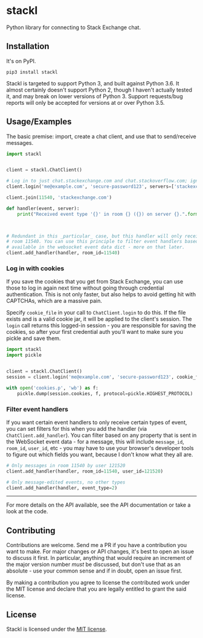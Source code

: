 # stackl
Python library for connecting to Stack Exchange chat.

## Installation
It's on PyPI.

    pip3 install stackl

Stackl is targeted to support Python 3, and built against Python 3.6. It almost certainly doesn't support Python 2,
though I haven't actually tested it, and may break on lower versions of Python 3. Support requests/bug reports will only
be accepted for versions at or over Python 3.5.

## Usage/Examples
The basic premise: import, create a chat client, and use that to send/receive messages.

```python
import stackl


client = stackl.ChatClient()

# Log in to just chat.stackexchange.com and chat.stackoverflow.com; ignore chat.meta.stackexchange.com.
client.login('me@example.com', 'secure-password123', servers=['stackexchange.com', 'stackoverflow.com'])

client.join(11540, 'stackexchange.com')

def handler(event, server):
    print("Received event type '{}' in room {} ({}) on server {}.".format(event.shorthand, event.room.id,
                                                                          event.room.name, server))


# Redundant in this _particular_ case, but this handler will only receive events from
# room 11540. You can use this principle to filter event handlers based on any property
# available in the websocket event data dict - more on that later.
client.add_handler(handler, room_id=11540)
```

### Log in with cookies
If you save the cookies that you get from Stack Exchange, you can use those to log in again next time without going
through credential authentication. This is not only faster, but also helps to avoid getting hit with CAPTCHAs, which
are a massive pain.

Specify `cookie_file` in your call to `ChatClient.login` to do this. If the file exists and is a valid cookie jar, it
will be applied to the client's session. The `login` call returns this logged-in session - you are responsible for
saving the cookies, so after your first credential auth you'll want to make sure you pickle and save them.

```python
import stackl
import pickle


client = stackl.ChatClient()
session = client.login('me@example.com', 'secure-password123', cookie_file='cookies.p')

with open('cookies.p', 'wb') as f:
    pickle.dump(session.cookies, f, protocol=pickle.HIGHEST_PROTOCOL)
```

### Filter event handlers
If you want certain event handlers to only receive certain types of event, you can set filters for this when you add
the handler (via `ChatClient.add_handler`). You can filter based on any property that is sent in the WebSocket event
data - for a message, this will include `message_id`, `room_id`, `user_id`, etc - you may have to use your browser's
developer tools to figure out which fields you want, because I don't know what they all are.

```python
# Only messages in room 11540 by user 121520
client.add_handler(handler, room_id=11540, user_id=121520)

# Only message-edited events, no other types
client.add_handler(handler, event_type=2)
```

---

For more details on the API available, see the API documentation or take a look at the code.

## Contributing
Contributions are welcome. Send me a PR if you have a contribution you want to make. For major changes or API changes,
it's best to open an issue to discuss it first. In particular, anything that would require an increment of the major
version number _must_ be discussed, but don't use that as an absolute - use your common sense and if in doubt, open an
issue first.

By making a contribution you agree to license the contributed work under the MIT license and declare that you are
legally entitled to grant the said license.

## License
Stackl is licensed under the [MIT license](https://github.com/ArtOfCode-/stackl/blob/master/LICENSE.md).
